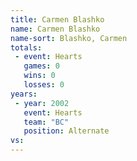 ```yaml
---
title: Carmen Blashko
name: Carmen Blashko
name-sort: Blashko, Carmen
totals:
 - event: Hearts
   games: 0
   wins: 0
   losses: 0
years:
 - year: 2002
   event: Hearts
   team: "BC"
   position: Alternate
vs:
---
```


